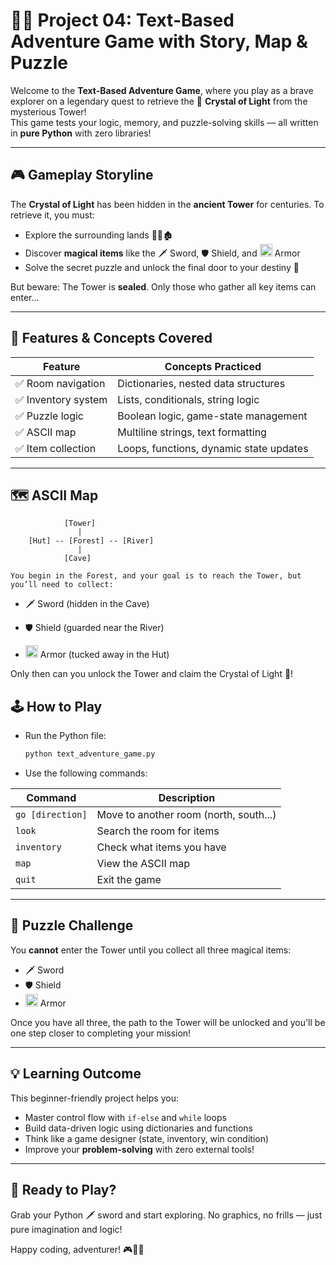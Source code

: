 # 🧙‍♂️ Project 04: Text-Based Adventure Game with Story, Map & Puzzle

Welcome to the **Text-Based Adventure Game**, where you play as a brave explorer on a legendary quest to retrieve the 💎 **Crystal of Light** from the mysterious Tower!  
This game tests your logic, memory, and puzzle-solving skills — all written in **pure Python** with zero libraries!

---

## 🎮 Gameplay Storyline

The **Crystal of Light** has been hidden in the **ancient Tower** for centuries. To retrieve it, you must:

- Explore the surrounding lands 🌲🌊🏚️  
- Discover **magical items** like the 🗡️ Sword, 🛡️ Shield, and <img src="https://cdn3.emoji.gg/emojis/6584-armor-1065537.png" alt="Armor" width="20"/> Armor  
- Solve the secret puzzle and unlock the final door to your destiny 💎

But beware: The Tower is **sealed**. Only those who gather all key items can enter...

---

## 🌟 Features & Concepts Covered

| Feature         | Concepts Practiced                     |
|-----------------|-----------------------------------------|
| ✅ Room navigation | Dictionaries, nested data structures   |
| ✅ Inventory system | Lists, conditionals, string logic      |
| ✅ Puzzle logic    | Boolean logic, game-state management   |
| ✅ ASCII map       | Multiline strings, text formatting     |
| ✅ Item collection | Loops, functions, dynamic state updates|

---

## 🗺️ ASCII Map

```text
            [Tower]
               |
    [Hut] -- [Forest] -- [River]
               |
            [Cave]

You begin in the Forest, and your goal is to reach the Tower, but you’ll need to collect:
```

* 🗡️ Sword (hidden in the Cave)

* 🛡️ Shield (guarded near the River)

* <img src="https://cdn3.emoji.gg/emojis/6584-armor-1065537.png" alt="Armor" width="20"/> Armor (tucked away in the Hut)

Only then can you unlock the Tower and claim the Crystal of Light 💎!


## 🕹️ How to Play

* Run the Python file:

  ```bash
  python text_adventure_game.py
  ```

* Use the following commands:

| Command          | Description                            |
| ---------------- | -------------------------------------- |
| `go [direction]` | Move to another room (north, south...) |
| `look`           | Search the room for items              |
| `inventory`      | Check what items you have              |
| `map`            | View the ASCII map                     |
| `quit`           | Exit the game                          |

---

## 🧠 Puzzle Challenge

You **cannot** enter the Tower until you collect all three magical items:

* 🗡️ Sword
* 🛡️ Shield
* <img src="https://cdn3.emoji.gg/emojis/6584-armor-1065537.png" alt="Armor" width="20"/> Armor

Once you have all three, the path to the Tower will be unlocked and you'll be one step closer to completing your mission!

---

## 💡 Learning Outcome

This beginner-friendly project helps you:

* Master control flow with `if-else` and `while` loops
* Build data-driven logic using dictionaries and functions
* Think like a game designer (state, inventory, win condition)
* Improve your **problem-solving** with zero external tools!

---

## 🚀 Ready to Play?

Grab your Python 🗡️ sword and start exploring. No graphics, no frills — just pure imagination and logic!

Happy coding, adventurer! 🎮🧠✨
